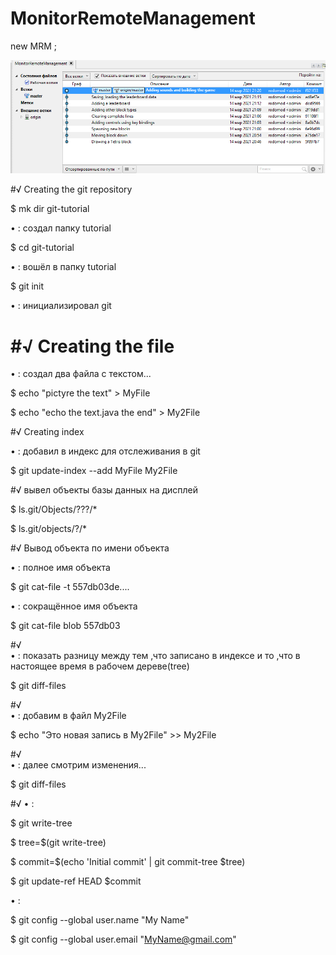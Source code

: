 # MonitorRemoteManagement

 
new MRM ;

![](010.png)


#√ Creating the git repository


$ mk dir git-tutorial 
 
• : создал папку tutorial

$ cd git-tutorial  

• : вошёл в папку tutorial

$ git init  

• : инициализировал git



#√ Creating the file 
===========================

• : создал два файла с текстом...


$ echo "pictyre the text" > MyFile

$ echo "echo the text.java the end" > My2File


#√ Creating index


• : добавил в индекс для отслеживания в git


$ git update-index --add MyFile My2File



#√  вывел объекты базы данных на дисплей 

$ ls.git/Objects/???/*


$ ls.git/objects/?/*

#√ Вывод объекта по имени объекта

•    : полное имя объекта
	
$ git cat-file -t 557db03de....

•    : сокращённое имя объекта 
	
$ git cat-file blob 557db03	

#√  
•    : показать разницу между тем 
	  ,что записано в индексе и то
		,что в настоящее время в рабочем дереве(tree) 
		
$ git diff-files

#√    
•    : добавим в файл My2File  
	  
$ echo "Это новая запись в My2File" >> My2File	

#√     
•    : далее смотрим изменения...
	
$ git diff-files 

#√ 
•     :

$ git write-tree

$ tree=$(git write-tree)

$ commit=$(echo 'Initial commit' | git commit-tree $tree)

$ git update-ref HEAD $commit

•     :

$ git config --global user.name "My Name"

$ git config --global user.email "MyName@gmail.com"
  
	  